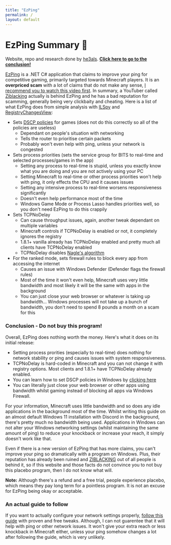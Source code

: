 ```yaml
---
title: "EzPing"
permalink: /
layout: default
---
```


# EzPing Summary 🚫
Website, repo and research done by [he3als](https://github.com/he3als). [**Click here to go to the conclusion!**](https://ezping.nostalgic.land/#conclusion---do-not-buy-this-program)

[EzPing](https://ezping.gg/) is a .NET C# application that claims to improve your ping for competitive gaming, primarily targeted towards Minecraft players. It is an **overpriced scam** with a lot of claims that do not make any sense, [I recommend you to watch this video first](https://www.youtube.com/watch?v=tyhVoeyi4r8). In summary, a YouTuber called [Ziblacking](https://www.youtube.com/c/Ziblacking) actually is behind EzPing and he has a bad reputation for scamming, generally being very clickbaity and cheating. Here is a list of what EzPing does from simple analysis with [ILSpy](https://github.com/icsharpcode/ILSpy) and [RegistryChangesView](https://www.nirsoft.net/utils/registry_changes_view.html):

- Sets [DSCP policies](https://en.wikipedia.org/wiki/Differentiated_services) for games (does not do this correctly so all of the policies are useless)
  - Dependant on people's situation with networking
  - Tells the router to prioritise certain packets
  - Probably won't even help with ping, unless your network is congested
- Sets process priorities (sets the service group for BITS to real-time and selected processes/games in the app)
  - Setting any process to real-time is stupid, unless you exactly know what you are doing and you are not actively using your PC
  - Setting Minecraft to real-time or other process priorities won't help with ping, it only effects the CPU and it causes issues
  - Setting any intensive process to real-time worsens responsiveness significantly 
  - Doesn't even help performance most of the time
  - Windows Game Mode or Process Lasso handles priorities well, so you don't need EzPing to do this crappily
- Sets TCPNoDelay
  - Can cause throughput issues, again, another tweak dependant on multiple variables
  - Minecraft controls if TCPNoDelay is enabled or not, it completely ignores the registry
  - 1.8.1+ vanilla already has TCPNoDelay enabled and pretty much all clients have TCPNoDelay enabled
  - TCPNoDelay disables [Nagle's algorithm](https://en.wikipedia.org/wiki/Nagle%27s_algorithm)
- For the ranked mode, sets firewall rules to block every app from accessing the internet
  - Causes an issue with Windows Defender (Defender flags the firewall rules)
  - Most of the time it won't even help, Minecraft uses very little bandwidth and most likely it will be the same with apps in the background
  - You can just close your web browser or whatever is taking up bandwidth... Windows processes will not take up a bunch of bandwidth, you don't need to spend 8 pounds a month on a scam for this

### Conclusion - Do not buy this program!
Overall, EzPing does nothing worth the money. Here's what it does on its initial release:
- Setting process prorities (especially to real-time) does nothing for network stability or ping and causes issues with system responsiveness. 
- TCPNoDelay is hard-coded in Minecraft and you can not change it with registry options. Most clients and 1.8.1+ have TCPNoDelay already enabled. 
- You can learn how to set DSCP policies in Windows by [clicking here](https://en.wikipedia.org/wiki/Differentiated_services) 
- You can literally just close your web browser or other apps using bandwidth whilst gaming instead of blocking all apps via Windows Firewall. 

For your information, Minecraft uses little bandwidth and so does any idle applications in the background most of the time. Whilst writing this guide on an almost default Windows 11 installation with Discord in the background, there's pretty much no bandwidth being used. Applications in Windows can not alter your Windows networking settings (whilst maintaining the same amount of ping) to reduce your knockback or increase your reach, it simply doesn't work like that.

Even if there is a new version of EzPing that has more claims, you can't improve your ping so dramatically with a program on Windows. Plus, their reputation has already been ruined and [ZIBLACKING](https://www.youtube.com/watch?v=tyhVoeyi4r8) out of all people is behind it, so if this website and those facts do not convince you to not buy this placebo program, then I do not know what will.

**Note:** Although there's a refund and a free trial, people experience placebo, which means they pay long term for a pointless program. It is not an excuse for EzPing being okay or acceptable.

### An actual guide to follow
If you want to actually configure your network settings properly, [follow this guide](https://github.com/djdallmann/GamingPCSetup/blob/master/CONTENT/DOCS/NETWORK/README.md) with proven and free tweaks. Although, I can not guarentee that it will help with ping or other network issues. It won't give your extra reach or less knockback in Minecraft either, unless your ping somehow changes a lot after following the guide, which is very unlikely.
